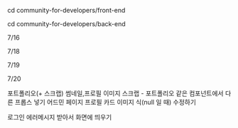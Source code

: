 cd community-for-developers/front-end

cd community-for-developers/back-end

<!-- 회원가입 유효성 검사 완성 > 백엔드 전달 o -->
<!-- 회원가입 api 연동 RTK Thunk 예시 하나 작성해보기 (backurl 설정) -->
<!-- 로그인 api 연동 -->
<!-- 로그인 시 헤더 로그인 대신 내 정보 띄우기 -->
<!-- 로그인 안할 시 햄버거 메뉴 로그인/회원가입 띄우기 -->
<!--간편 로그인 컴포넌트로 따로 빼기 (OAuth 확인) -->
<!-- 회원가입 후 홈 화면으로 이동 (reducer 작동 과정 체크) -->
<!-- 새로고침하면 헤더 메뉴 깜빡이는거 수정 -->
<!-- 로그아웃 구현 (state / localstorage 비우기) -->
<!-- 내 정보에 회원정보 불러오기 -->
<!-- 회원정보 redux에서 가져와서 defaultValue 인식하게 만들기 -->
<!-- 사용 기술 배열 만들고, tag component사용해서 추가하기 -->
<!-- 태그 컴포넌트 누르면 배열에서 삭제 데이터 보낼 때 배열 형식으로 보내기-->
<!-- 로그아웃 시 알람띄우기 -->
<!-- 마이페이지에서 로그아웃했을 때 발생하는 에러 처리 -->
<!-- 회원정보 변경 (patch api 만들기) -> req.body 수정 용민님께 요청 (현재 비밀번호 x / 비밀번호 변경은 항목 따로 만들기) -->
<!-- 로그인 된 상태로 로그인 시 리다이렉팅 -->
<!-- reducer 리팩토링 -->
<!-- 포트폴리오 긁어오기 -->
<!-- 폴더구조 변경 id > portfolio,scrap,index 파일 관리하기 쉽다. -->
<!-- 포트폴리오 css -->
<!-- userid로 qna 긁어오기 api 구현 -->

<!-- 로그인 확인 app 말고 getserversideprops로 변경하기(모든 페이지 적용) -->
<!-- 서버에서 토큰을 쿠키로 넣어줘야 함 -->

<!-- 유저정보 serversideprops하기 -->
<!--
다른 사람도 프로필 페이지 볼 수 있게 하기 (api 변경 / hidden할 컴포넌트 설정) -->
<!-- redux apis 이름 바꾸기 (myinfo > userinfo 하나로 관리하기) -->
<!-- 프로필 사진 없을 경우, 기본 이미지로 적용 -->
<!-- 로그아웃 api 구현 -->
<!-- qna api 수정 및 데이터 가공 -->

7/16

<!-- 포트폴리오 링크 달기 -->
<!-- 포트폴리오 skills 달기 -->
<!-- 포트폴리오 레이아웃 수정-->
<!-- qna 꾸미기 / 링크 달기 -->

7/18

<!-- 질문/포트폴리오 등록하기 버튼 변경하기 -->
<!-- 간편로그인 api 연동 -->
<!-- 스크랩북 긁어오기 -->
<!-- 내 정보에서 로그아웃하면 새로고침 발생시키기 -->

7/19

<!-- 카카오 연동 -->
<!-- 비밀번호변경하기 -->
<!-- 비밀번호 가입 유형에 따라 보여줄지말지 결정하기 -->
<!-- 비밀번호 변경 시 profilepage로 리다이렉팅 -->
<!-- 로그인 안한 상태에서 접근 시 홈으로 리다이렉팅 -->
<!-- 회원탈퇴 완료 시 홈으로 리다이렉팅 -->
<!-- 스크랩북 UI 구현 > author 닉네임 반환시켜줘야함 / imgUrl 반환해줘야함 -->

7/20

<!-- 이미지 처리 -->
<!-- 프로필 skills 배열로 반환시킬 수 있는지? -->
<!-- 이메일 인증  -->

포트폴리오(+ 스크랩) 썸네일,프로필 이미지
스크랩 - 포트폴리오 같은 컴포넌트에서 다른 프롭스 넣기
어드민 페이지
프로필 카드 이미지 식(null 일 때) 수정하기

로그인 에러메시지 받아서 화면에 띄우기
